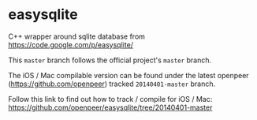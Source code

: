 easysqlite
==========

C++ wrapper around sqlite database from https://code.google.com/p/easysqlite/

This `master` branch follows the official project's `master` branch.

The iOS / Mac compilable version can be found under the latest openpeer (https://github.com/openpeer) tracked `20140401-master` branch.

Follow this link to find out how to track / compile for iOS / Mac:
https://github.com/openpeer/easysqlite/tree/20140401-master
